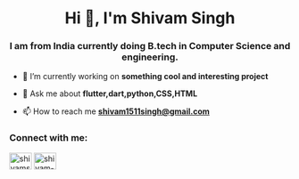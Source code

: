 
<h1 align="center">Hi 👋, I'm Shivam Singh</h1>
<h3 align="center">I am from India currently doing B.tech in Computer Science and engineering.</h3>

- 🔭 I’m currently working on **something cool and interesting project**

- 💬 Ask me about **flutter,dart,python,CSS,HTML**

- 📫 How to reach me **shivam1511singh@gmail.com**



<h3 align="left">Connect with me:</h3>
<p align="left">
<a href="https://twitter.com/shivams95576759" target="blank"><img align="center" src="https://cdn.jsdelivr.net/npm/simple-icons@3.0.1/icons/twitter.svg" alt="shivams95576759" height="30" width="40" /></a>
<a href="https://linkedin.com/in/shivam-singh-7673a1190" target="blank"><img align="center" src="https://cdn.jsdelivr.net/npm/simple-icons@3.0.1/icons/linkedin.svg" alt="shivam-singh-7673a1190" height="30" width="40" /></a>
</p>


